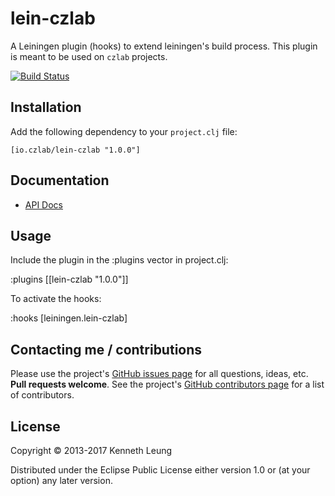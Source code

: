 # lein-czlab

A Leiningen plugin (hooks) to extend leiningen's build process.
This plugin is meant to be used on `czlab` projects.

[![Build Status](https://travis-ci.org/llnek/lein-czlab.svg?branch=master)](https://travis-ci.org/llnek/lein-czlab)

## Installation

Add the following dependency to your `project.clj` file:

    [io.czlab/lein-czlab "1.0.0"]

## Documentation

* [API Docs](https://llnek.github.io/lein-czlab/)

## Usage

Include the plugin in the :plugins vector in project.clj:

:plugins [[lein-czlab "1.0.0"]]

To activate the hooks:

:hooks [leiningen.lein-czlab]

## Contacting me / contributions

Please use the project's [GitHub issues page] for all questions, ideas, etc. **Pull requests welcome**. See the project's [GitHub contributors page] for a list of contributors.

## License

Copyright © 2013-2017 Kenneth Leung

Distributed under the Eclipse Public License either version 1.0 or (at
your option) any later version.

<!--- links (repos) -->
[CHANGELOG]: https://github.com/llnek/lein-czlab/releases
[GitHub issues page]: https://github.com/llnek/lein-czlab/issues
[GitHub contributors page]: https://github.com/llnek/lein-czlab/graphs/contributors






